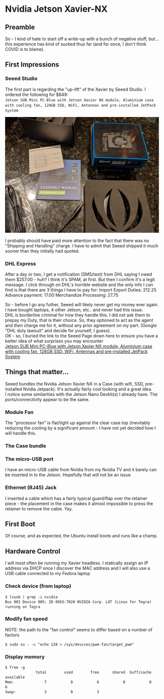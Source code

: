 # Nvidia Jetson Xavier-NX

## Preamble
So - I kind of hate to start off a write-up with a bunch of negative stuff, but... this experience has kind of sucked thus far (and for once, I don't think COVID is to blame).


## First Impressions
### Seeed Studio
The first part is regarding the "up-lift" of the Xavier by Seeed Studio.  I ordered the following for $849:  
`Jetson SUB Mini PC-Blue with Jetson Xavier NX module, Aluminium case with cooling fan, 128GB SSD, WiFi, Antennas and pre-installed JetPack System`    

![Nvidia Jetson SUB Mini PC](images/Xavier_unpackaged.jpeg)

I probably should have paid more attention to the fact that there was no "Shipping and Handling" charge.  I have to admit that Seeed shipped it much sooner than they initially had quoted.  

### DHL Express
After a day or two, I get a notification (SMS/text) from DHL saying I owed them $257.00 - huh?  I think it's SPAM, at first.  But then I confirm it's a legit message.  I click through on DHL's horrible website and the only info I can find is that there are 3 things I have to pay for:
Import Export Duties: 212.25
Advance payment:  17.00
Merchandize Processing: 27.75

So - before I go any futher, Seeed will likely never get my money ever again.  I have bought laptops, 4 other Jetson, etc.. and never had this issue.  
DHL is borderline criminal for how they handle this.  I did not ask them to prepay my Duty, that is their choice.  So, they optioned to act as the agent and *then* charge me for it, without any prior agreement on my part. (Google "DHL duty lawsuit" and decide for yourself, I guess).  
OK - so, I buried the link to the Seeed Page down here to ensure you have a better idea of what surprises you may encounter  
[Jetson SUB Mini PC-Blue with Jetson Xavier NX module, Aluminium case with cooling fan, 128GB SSD, WiFi, Antennas and pre-installed JetPack System](https://www.seeedstudio.com/Jetson-SUB-Mini-PC-Blue-p-5212.html)

## Things that matter...
Seeed bundles the Nvidia Jetson Xavier NX in a Case (with wifi, SSD, pre-installed Nvidia Jetpack).  It's actually fairly cool looking and a great idea.  
I notice some similarities with the Jetson Nano Devkit(s) I already have.  The ports/connectivity appear to be the same.

### Module Fan
The "processor fan" is flat/tight up against the clear case top (inevitably reducing the cooling by a significant amount - I have not yet decided how I will handle this.
### The Case bundle

### The micro-USB port
I have an micro-USB cable from Nvidia from my Nvidia TV and it barely can be inserted in to the Jetson.  Hopefully that will not be an issue

### Ethernet (RJ45) Jack
I inserted a cable which has a fairly typical guard/flap over the retainer piece - the placement in the case makes it almost impossible to press the retainer to remove the cable.  Yay.

## First Boot
Of course, and as expected, the Ubuntu install boots and runs like a champ.  


## Hardware Control
I will most often be running my Xavier headless.  I statically assign an IP address via DHCP once I discover the MAC address and I will also use a USB cable connected to my Fedora laptop

### Check device (from laptop)
```
$ lsusb | grep -i nvidia
Bus 001 Device 005: ID 0955:7020 NVIDIA Corp. L4T (Linux for Tegra) running on Tegra
```

### Modify fan speed
NOTE:  the path to the "fan control" seems to differ based on a number of factors
```
$ sudo su - -c "echo 128 > /sys/devices/pwm-fan/target_pwm"
```

### Display memory
```
$ free -g
              total        used        free      shared  buff/cache   available
Mem:              7           0           6           0           0           6
Swap:             3           0           3
```
